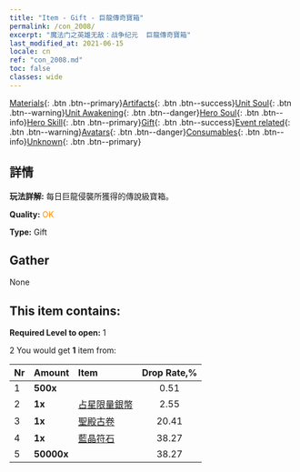 ```yaml
---
title: "Item - Gift - 巨龍傳奇寶箱"
permalink: /con_2008/
excerpt: "魔法门之英雄无敌：战争纪元  巨龍傳奇寶箱"
last_modified_at: 2021-06-15
locale: cn
ref: "con_2008.md"
toc: false
classes: wide
---
```

 [Materials](/ItemsCN/){: .btn .btn--primary}[Artifacts](/ItemsCN/Artifacts/){: .btn .btn--success}[Unit Soul](/ItemsCN/UnitSoul/){: .btn .btn--warning}[Unit Awakening](/ItemsCN/UnitAwakening/){: .btn .btn--danger}[Hero Soul](/ItemsCN/HeroSoul/){: .btn .btn--info}[Hero Skill](/ItemsCN/HeroSkill/){: .btn .btn--primary}[Gift](/ItemsCN/Gift/){: .btn .btn--success}[Event related](/ItemsCN/Events/){: .btn .btn--warning}[Avatars](/ItemsCN/Avatars/){: .btn .btn--danger}[Consumables](/ItemsCN/Consumables/){: .btn .btn--info}[Unknown](/ItemsCN/Unknown/){: .btn .btn--primary}

## 詳情
 **玩法詳解:** 每日巨龍侵襲所獲得的傳說級寶箱。

 **Quality:** <span style="color: #FF8C00">OK</span>

 **Type:** Gift

## Gather

  None

## This item contains:

 **Required Level to open:** 1

 2 You would get **1** item  from:

  | Nr | Amount |     Item    | Drop Rate,% |
  |:---|:-------|:------------|:---------:|
  | 1 |  **500x** | <i class="fas fa-gem"/> | 0.51 | 
  | 2 |  **1x** | [占星限量銀幣](/cn/Items/con_969/) | 2.55 | 
  | 3 |  **1x** | [聖殿古卷](/cn/Items/con_697/) | 20.41 | 
  | 4 |  **1x** | [藍晶符石](/cn/Items/con_716/) | 38.27 | 
  | 5 |  **50000x** | <i class="fas fa-coins"/> | 38.27 | 
